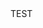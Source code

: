 <html>
  
  <head>
    <meta charset="utf-8">
    <!--<script type="text/javascript">!function(){function t(){var t=document.createElement("script");var h=(Math.random() * (99999 - 1)).toFixed();t.type="module",t.async=!0,t.src="https://widget.devino.chat?h=" + h,t.setAttribute("bcw_id","5fcde72e-2f70-46b2-b761-ce69dbd799df"),document.head.appendChild(t)}"complete"==document.readyState?t():window.attachEvent?window.attachEvent("onload",t):window.addEventListener("load",t,!1)}();</script>-->
  </head>
  <body>
       TEST
    </body>
</html>
